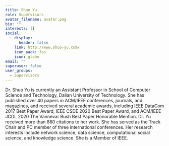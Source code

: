 ```yaml
---
title: Shuo Yu
role: Supervisors
avatar_filename: avatar.png
bio: ""
interests: []
social:
  - display:
      header: false
    link: http://www.shuo-yu.com/
    icon_pack: fas
    icon: globe
email: ""
superuser: false
user_groups:
  - Supervisors
---
```

Dr. Shuo Yu is currently an Assistant Professor in School of Computer Science and Technology, Dalian University of Technology. She has published over 40 papers in ACM/IEEE conferences, journals, and magazines, and received several academic awards, including IEEE DataCom 2017 Best Paper Award, IEEE CSDE 2020 Best Paper Award, and ACM/IEEE JCDL 2020 The Vannevar Bush Best Paper Honorable Mention. Dr. Yu received more than 880 citations to her work. She has served as the Track Chair and PC member of three international conferences. Her research interests include network science, data science, computational social science, and knowledge science. She is a Member of IEEE.